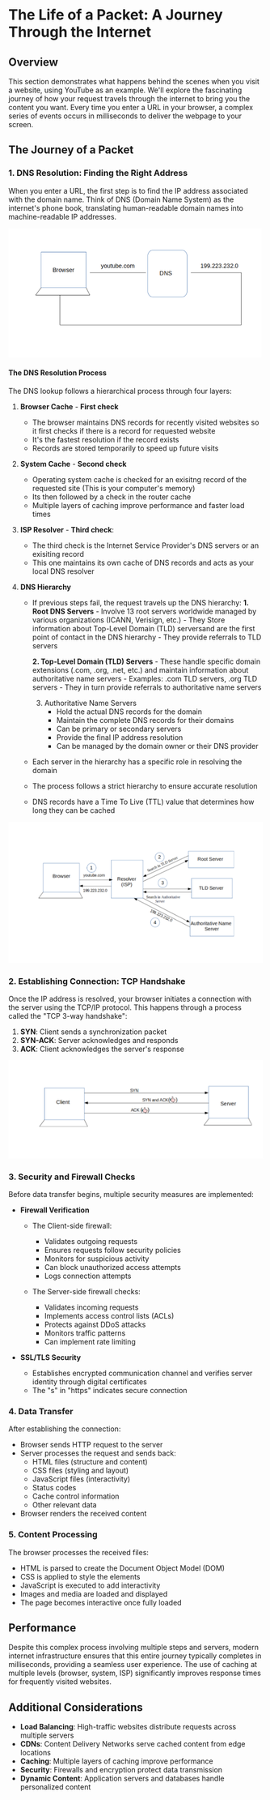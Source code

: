 # The Life of a Packet: A Journey Through the Internet

## Overview
This section demonstrates what happens behind the scenes when you visit a website, using YouTube as an example. We'll explore the fascinating journey of how your request travels through the internet to bring you the content you want. Every time you enter a URL in your browser, a complex series of events occurs in milliseconds to deliver the webpage to your screen.

## The Journey of a Packet

### 1. DNS Resolution: Finding the Right Address
When you enter a URL, the first step is to find the IP address associated with the domain name. Think of DNS (Domain Name System) as the internet's phone book, translating human-readable domain names into machine-readable IP addresses.

![DNS Lookup Overview](./image1.png "DNS Lookup Process")

#### The DNS Resolution Process
The DNS lookup follows a hierarchical process through four layers:

1. **Browser Cache** - **First check**
   - The browser maintains DNS records for recently visited websites so it first checks if there is a record for requested website
   - It's the fastest resolution if the record exists
   - Records are stored temporarily to speed up future visits

2. **System Cache** - **Second check**
   - Operating system cache is checked for an exisitng record of the requested site (This is your computer's memory)
   - Its then followed by a check in the router cache
   - Multiple layers of caching improve performance and faster load times

3. **ISP Resolver** - **Third check**:
   - The third check is the Internet Service Provider's DNS servers or an exisiting record
   - This one maintains its own cache of DNS records and acts as your local DNS resolver

4. **DNS Hierarchy**
   - If previous steps fail, the request travels up the DNS hierarchy:
       **1. Root DNS Servers**
          - Involve 13 root servers worldwide managed by various organizations (ICANN, Verisign, etc.)
          - They Store information about Top-Level Domain (TLD) serversand are the first point of contact in the DNS hierarchy
          - They provide referrals to TLD servers

       **2. Top-Level Domain (TLD) Servers**
          - These handle specific domain extensions (.com, .org, .net, etc.) and maintain information about authoritative name servers
          - Examples: .com TLD servers, .org TLD servers
          - They in turn provide referrals to authoritative name servers

       3. Authoritative Name Servers
          - Hold the actual DNS records for the domain
          - Maintain the complete DNS records for their domains
          - Can be primary or secondary servers
          - Provide the final IP address resolution
          - Can be managed by the domain owner or their DNS provider

    - Each server in the hierarchy has a specific role in resolving the domain
   - The process follows a strict hierarchy to ensure accurate resolution
   - DNS records have a Time To Live (TTL) value that determines how long they can be cached

![DNS Resolution Steps](./image2.png "DNS Resolution Process")

### 2. Establishing Connection: TCP Handshake
Once the IP address is resolved, your browser initiates a connection with the server using the TCP/IP protocol. This happens through a process called the "TCP 3-way handshake":

1. **SYN**: Client sends a synchronization packet
2. **SYN-ACK**: Server acknowledges and responds
3. **ACK**: Client acknowledges the server's response

![TCP Handshake Process](./image3.png "TCP/IP Handshake")

### 3. Security and Firewall Checks
Before data transfer begins, multiple security measures are implemented:

- **Firewall Verification**
  - The Client-side firewall:
    - Validates outgoing requests
    - Ensures requests follow security policies
    - Monitors for suspicious activity
    - Can block unauthorized access attempts
    - Logs connection attempts

  - The Server-side firewall checks:
    - Validates incoming requests
    - Implements access control lists (ACLs)
    - Protects against DDoS attacks
    - Monitors traffic patterns
    - Can implement rate limiting

- **SSL/TLS Security**
  - Establishes encrypted communication channel and verifies server identity through digital certificates
  - The "s" in "https" indicates secure connection


### 4. Data Transfer
After establishing the connection:
- Browser sends HTTP request to the server
- Server processes the request and sends back:
  - HTML files (structure and content)
  - CSS files (styling and layout)
  - JavaScript files (interactivity)
  - Status codes
  - Cache control information
  - Other relevant data
- Browser renders the received content

### 5. Content Processing
The browser processes the received files:
- HTML is parsed to create the Document Object Model (DOM)
- CSS is applied to style the elements
- JavaScript is executed to add interactivity
- Images and media are loaded and displayed
- The page becomes interactive once fully loaded

## Performance
Despite this complex process involving multiple steps and servers, modern internet infrastructure ensures that this entire journey typically completes in milliseconds, providing a seamless user experience. The use of caching at multiple levels (browser, system, ISP) significantly improves response times for frequently visited websites.

## Additional Considerations
- **Load Balancing**: High-traffic websites distribute requests across multiple servers
- **CDNs**: Content Delivery Networks serve cached content from edge locations
- **Caching**: Multiple layers of caching improve performance
- **Security**: Firewalls and encryption protect data transmission
- **Dynamic Content**: Application servers and databases handle personalized content


